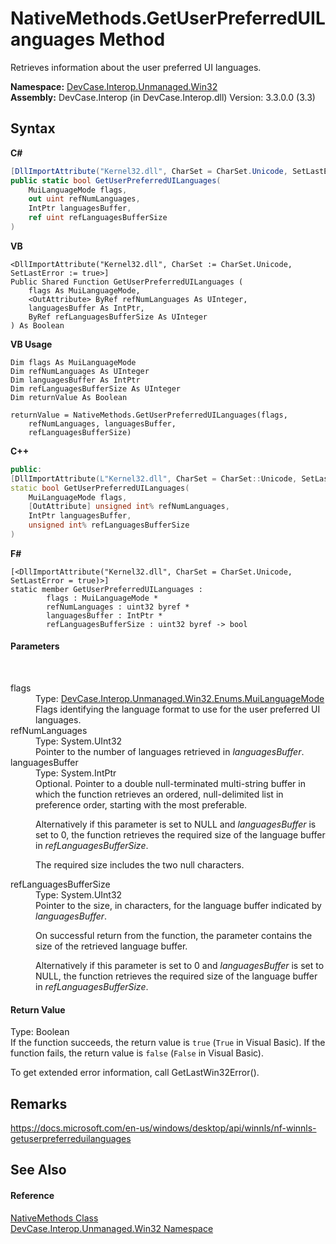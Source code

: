 # NativeMethods.GetUserPreferredUILanguages Method 
 

Retrieves information about the user preferred UI languages.

**Namespace:**&nbsp;<a href="N_DevCase_Interop_Unmanaged_Win32">DevCase.Interop.Unmanaged.Win32</a><br />**Assembly:**&nbsp;DevCase.Interop (in DevCase.Interop.dll) Version: 3.3.0.0 (3.3)

## Syntax

**C#**<br />
``` C#
[DllImportAttribute("Kernel32.dll", CharSet = CharSet.Unicode, SetLastError = true)]
public static bool GetUserPreferredUILanguages(
	MuiLanguageMode flags,
	out uint refNumLanguages,
	IntPtr languagesBuffer,
	ref uint refLanguagesBufferSize
)
```

**VB**<br />
``` VB
<DllImportAttribute("Kernel32.dll", CharSet := CharSet.Unicode, SetLastError := true>]
Public Shared Function GetUserPreferredUILanguages ( 
	flags As MuiLanguageMode,
	<OutAttribute> ByRef refNumLanguages As UInteger,
	languagesBuffer As IntPtr,
	ByRef refLanguagesBufferSize As UInteger
) As Boolean
```

**VB Usage**<br />
``` VB Usage
Dim flags As MuiLanguageMode
Dim refNumLanguages As UInteger
Dim languagesBuffer As IntPtr
Dim refLanguagesBufferSize As UInteger
Dim returnValue As Boolean

returnValue = NativeMethods.GetUserPreferredUILanguages(flags, 
	refNumLanguages, languagesBuffer, 
	refLanguagesBufferSize)
```

**C++**<br />
``` C++
public:
[DllImportAttribute(L"Kernel32.dll", CharSet = CharSet::Unicode, SetLastError = true)]
static bool GetUserPreferredUILanguages(
	MuiLanguageMode flags, 
	[OutAttribute] unsigned int% refNumLanguages, 
	IntPtr languagesBuffer, 
	unsigned int% refLanguagesBufferSize
)
```

**F#**<br />
``` F#
[<DllImportAttribute("Kernel32.dll", CharSet = CharSet.Unicode, SetLastError = true)>]
static member GetUserPreferredUILanguages : 
        flags : MuiLanguageMode * 
        refNumLanguages : uint32 byref * 
        languagesBuffer : IntPtr * 
        refLanguagesBufferSize : uint32 byref -> bool 

```


#### Parameters
&nbsp;<dl><dt>flags</dt><dd>Type: <a href="T_DevCase_Interop_Unmanaged_Win32_Enums_MuiLanguageMode">DevCase.Interop.Unmanaged.Win32.Enums.MuiLanguageMode</a><br />Flags identifying the language format to use for the user preferred UI languages.</dd><dt>refNumLanguages</dt><dd>Type: System.UInt32<br />Pointer to the number of languages retrieved in *languagesBuffer*.</dd><dt>languagesBuffer</dt><dd>Type: System.IntPtr<br />Optional. Pointer to a double null-terminated multi-string buffer in which the function retrieves an ordered, null-delimited list in preference order, starting with the most preferable. 

 Alternatively if this parameter is set to NULL and *languagesBuffer* is set to 0, the function retrieves the required size of the language buffer in *refLanguagesBufferSize*. 

 The required size includes the two null characters.</dd><dt>refLanguagesBufferSize</dt><dd>Type: System.UInt32<br />Pointer to the size, in characters, for the language buffer indicated by *languagesBuffer*. 

 On successful return from the function, the parameter contains the size of the retrieved language buffer. 

 Alternatively if this parameter is set to 0 and *languagesBuffer* is set to NULL, the function retrieves the required size of the language buffer in *refLanguagesBufferSize*.</dd></dl>

#### Return Value
Type: Boolean<br />If the function succeeds, the return value is `true` (`True` in Visual Basic). If the function fails, the return value is `false` (`False` in Visual Basic). 

 To get extended error information, call GetLastWin32Error().

## Remarks
<a href="https://docs.microsoft.com/en-us/windows/desktop/api/winnls/nf-winnls-getuserpreferreduilanguages" target="_blank">https://docs.microsoft.com/en-us/windows/desktop/api/winnls/nf-winnls-getuserpreferreduilanguages</a>

## See Also


#### Reference
<a href="T_DevCase_Interop_Unmanaged_Win32_NativeMethods">NativeMethods Class</a><br /><a href="N_DevCase_Interop_Unmanaged_Win32">DevCase.Interop.Unmanaged.Win32 Namespace</a><br />